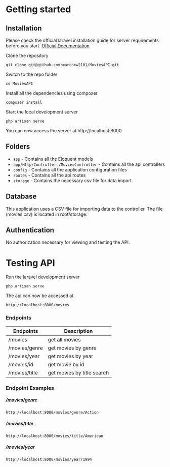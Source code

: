 # Getting started

## Installation

Please check the official laravel installation guide for server requirements before you start. [Official Documentation](https://laravel.com/docs/5.4/installation#installation)


Clone the repository

    git clone git@github.com:marcnew2101/MoviesAPI.git

Switch to the repo folder

    cd MoviesAPI

Install all the dependencies using composer

    composer install

Start the local development server

    php artisan serve

You can now access the server at http://localhost:8000

## Folders

- `app` - Contains all the Eloquent models
- `app/Http/Controllers/MoviesController` - Contains all the api controllers
- `config` - Contains all the application configuration files
- `routes` - Contains all the api routes
- `storage` - Contains the necessary csv file for data import

## Database

This application uses a CSV file for importing data to the controller. The file (movies.csv) is located in root/storage.

## Authentication

No authorization necessary for viewing and testing the API.

# Testing API

Run the laravel development server

    php artisan serve

The api can now be accessed at

    http://localhost:8000/movies

### Endpoints
| Endpoints            | Description                                   |
|----------------------|-----------------------------------------------|
| /movies              | get all movies		                           |
| /movies/genre        | get movies by genre                           |
| /movies/year         | get movies by year                            |
| /movies/id           | get movie by id                               |
| /movies/title        | get movies by title search                    |

### Endpoint Examples

##### /movies/genre
```
http://localhost:8000/movies/genre/Action
```
##### /movies/title
```
http://localhost:8000/movies/title/American
```
##### /movies/year
```
http://localhost:8000/movies/year/1994
```